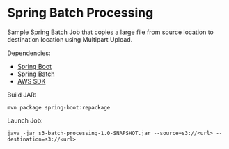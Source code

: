 # Spring Batch Processing

Sample Spring Batch Job that copies a large file from source location to destination location using Multipart Upload.

Dependencies:
- [Spring Boot](https://spring.io/projects/spring-boot)
- [Spring Batch](https://spring.io/projects/spring-batch)
- [AWS SDK](https://aws.amazon.com/sdk-for-java/)

Build JAR:

```
mvn package spring-boot:repackage
```

Launch Job:

```
java -jar s3-batch-processing-1.0-SNAPSHOT.jar --source=s3://<url> --destination=s3://<url>
```